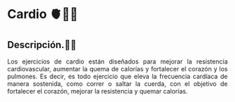 # Cardio 🫀🏃‍♂️ 

## Descripción.🚵🏻 

<p align="justify">Los ejercicios de cardio están diseñados para mejorar la resistencia cardiovascular, aumentar la quema de calorías y fortalecer el corazón y los pulmones. Es decir, es todo ejercicio que eleva la frecuencia cardíaca de manera sostenida, como correr o saltar la cuerda, con el objetivo de fortalecer el corazón, mejorar la resistencia y quemar calorías.</p> 

